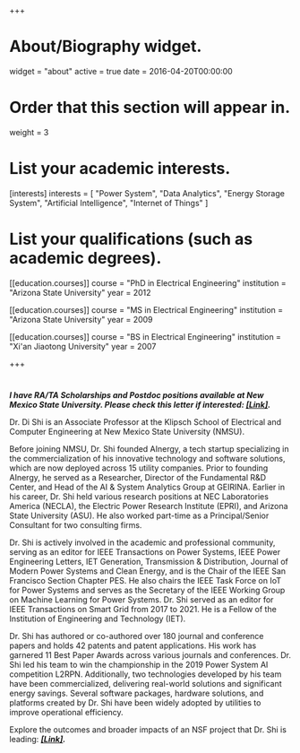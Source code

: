 +++
# About/Biography widget.
widget = "about"
active = true
date = 2016-04-20T00:00:00

# Order that this section will appear in.
weight = 3

# List your academic interests.
[interests]
  interests = [
    "Power System",
    "Data Analytics",
    "Energy Storage System",
    "Artificial Intelligence",
    "Internet of Things"
  ]

# List your qualifications (such as academic degrees).
[[education.courses]]
  course = "PhD in Electrical Engineering"
  institution = "Arizona State University"
  year = 2012

[[education.courses]]
  course = "MS in Electrical Engineering"
  institution = "Arizona State University"
  year = 2009

[[education.courses]]
  course = "BS in Electrical Engineering"
  institution = "Xi'an Jiaotong University"
  year = 2007
 
+++

# 
***I have RA/TA Scholarships and Postdoc positions available at New Mexico State University. Please check this letter if interested: <a href="https://www.dropbox.com/scl/fi/w5rjdj87n4bhtbrtmiwnr/Letter-to-prospective-student.pdf?rlkey=ci5xstl32wxjkjv5yzbolub05&dl=0" target="_blank"><strong><u>[Link]</u></strong></a>.***



Dr. Di Shi is an Associate Professor at the Klipsch School of Electrical and Computer Engineering at New Mexico State University (NMSU).

Before joining NMSU, Dr. Shi founded AInergy, a tech startup specializing in the commercialization of his innovative technology and software solutions, which are now deployed across 15 utility companies. Prior to founding AInergy, he served as a Researcher, Director of the Fundamental R&D Center, and Head of the AI & System Analytics Group at GEIRINA. Earlier in his career, Dr. Shi held various research positions at NEC Laboratories America (NECLA), the Electric Power Research Institute (EPRI), and Arizona State University (ASU). He also worked part-time as a Principal/Senior Consultant for two consulting firms.

Dr. Shi is actively involved in the academic and professional community, serving as an editor for IEEE Transactions on Power Systems, IEEE Power Engineering Letters, IET Generation, Transmission & Distribution, Journal of Modern Power Systems and Clean Energy, and is the Chair of the IEEE San Francisco Section Chapter PES. He also chairs the IEEE Task Force on IoT for Power Systems and serves as the Secretary of the IEEE Working Group on Machine Learning for Power Systems. Dr. Shi served as an editor for IEEE Transactions on Smart Grid from 2017 to 2021. He is a Fellow of the Institution of Engineering and Technology (IET).

Dr. Shi has authored or co-authored over 180 journal and conference papers and holds 42 patents and patent applications. His work has garnered 11 Best Paper Awards across various journals and conferences. Dr. Shi led his team to win the championship in the 2019 Power System AI competition L2RPN. Additionally, two technologies developed by his team have been commercialized, delivering real-world solutions and significant energy savings. Several software packages, hardware solutions, and platforms created by Dr. Shi have been widely adopted by utilities to improve operational efficiency.


Explore the outcomes and broader impacts of an NSF project that Dr. Shi is leading: ***<a href="https://digicares.net/" target="_blank"><strong><u>[Link]</u></strong></a>.***
